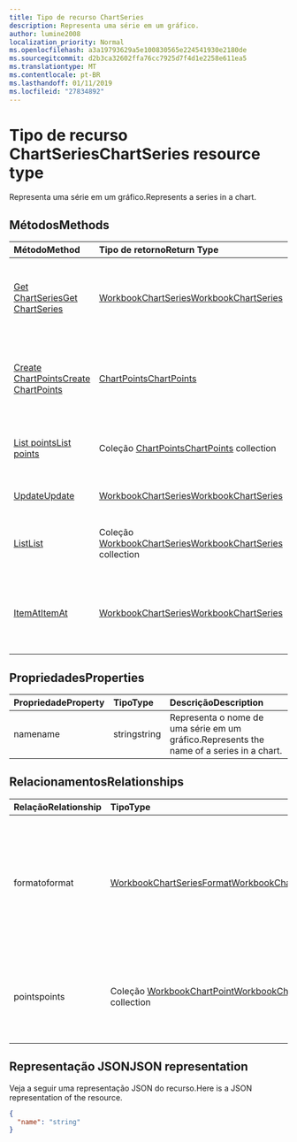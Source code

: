```yaml
---
title: Tipo de recurso ChartSeries
description: Representa uma série em um gráfico.
author: lumine2008
localization_priority: Normal
ms.openlocfilehash: a3a19793629a5e100830565e224541930e2180de
ms.sourcegitcommit: d2b3ca32602ffa76cc7925d7f4d1e2258e611ea5
ms.translationtype: MT
ms.contentlocale: pt-BR
ms.lasthandoff: 01/11/2019
ms.locfileid: "27834892"
---
```

# <a name="chartseries-resource-type"></a><span data-ttu-id="85098-103">Tipo de recurso ChartSeries</span><span class="sxs-lookup"><span data-stu-id="85098-103">ChartSeries resource type</span></span>

<span data-ttu-id="85098-104">Representa uma série em um gráfico.</span><span class="sxs-lookup"><span data-stu-id="85098-104">Represents a series in a chart.</span></span>


## <a name="methods"></a><span data-ttu-id="85098-105">Métodos</span><span class="sxs-lookup"><span data-stu-id="85098-105">Methods</span></span>

| <span data-ttu-id="85098-106">Método</span><span class="sxs-lookup"><span data-stu-id="85098-106">Method</span></span>           | <span data-ttu-id="85098-107">Tipo de retorno</span><span class="sxs-lookup"><span data-stu-id="85098-107">Return Type</span></span>    |<span data-ttu-id="85098-108">Descrição</span><span class="sxs-lookup"><span data-stu-id="85098-108">Description</span></span>|
|:---------------|:--------|:----------|
|[<span data-ttu-id="85098-109">Get ChartSeries</span><span class="sxs-lookup"><span data-stu-id="85098-109">Get ChartSeries</span></span>](../api/chartseries-get.md) | [<span data-ttu-id="85098-110">WorkbookChartSeries</span><span class="sxs-lookup"><span data-stu-id="85098-110">WorkbookChartSeries</span></span>](chartseries.md) |<span data-ttu-id="85098-111">Leia as propriedades e os relacionamentos do objeto chartSeries.</span><span class="sxs-lookup"><span data-stu-id="85098-111">Read properties and relationships of chartSeries object.</span></span>|
|[<span data-ttu-id="85098-112">Create ChartPoints</span><span class="sxs-lookup"><span data-stu-id="85098-112">Create ChartPoints</span></span>](../api/chartseries-post-points.md) |[<span data-ttu-id="85098-113">ChartPoints</span><span class="sxs-lookup"><span data-stu-id="85098-113">ChartPoints</span></span>](chartpoint.md)| <span data-ttu-id="85098-114">Crie um novo ChartPoints postando na coleção de pontos.</span><span class="sxs-lookup"><span data-stu-id="85098-114">Create a new ChartPoints by posting to the points collection.</span></span>|
|[<span data-ttu-id="85098-115">List points</span><span class="sxs-lookup"><span data-stu-id="85098-115">List points</span></span>](../api/chartseries-list-points.md) |<span data-ttu-id="85098-116">Coleção [ChartPoints](chartpoint.md)</span><span class="sxs-lookup"><span data-stu-id="85098-116">[ChartPoints](chartpoint.md) collection</span></span>| <span data-ttu-id="85098-117">Obtenha uma coleção de objetos ChartPoints.</span><span class="sxs-lookup"><span data-stu-id="85098-117">Get a ChartPoints object collection.</span></span>|
|[<span data-ttu-id="85098-118">Update</span><span class="sxs-lookup"><span data-stu-id="85098-118">Update</span></span>](../api/chartseries-update.md) | [<span data-ttu-id="85098-119">WorkbookChartSeries</span><span class="sxs-lookup"><span data-stu-id="85098-119">WorkbookChartSeries</span></span>](chartseries.md) |<span data-ttu-id="85098-120">Atualize o objeto ChartSeries.</span><span class="sxs-lookup"><span data-stu-id="85098-120">Update ChartSeries object.</span></span> |
|[<span data-ttu-id="85098-121">List</span><span class="sxs-lookup"><span data-stu-id="85098-121">List</span></span>](../api/chartseries-list.md) | <span data-ttu-id="85098-122">Coleção [WorkbookChartSeries](chartseries.md)</span><span class="sxs-lookup"><span data-stu-id="85098-122">[WorkbookChartSeries](chartseries.md) collection</span></span> |<span data-ttu-id="85098-123">Obtenha uma coleção de objetos chartSeries.</span><span class="sxs-lookup"><span data-stu-id="85098-123">Get chartSeries object collection.</span></span> |
|[<span data-ttu-id="85098-124">ItemAt</span><span class="sxs-lookup"><span data-stu-id="85098-124">ItemAt</span></span>](../api/chartseriescollection-itemat.md)|[<span data-ttu-id="85098-125">WorkbookChartSeries</span><span class="sxs-lookup"><span data-stu-id="85098-125">WorkbookChartSeries</span></span>](chartseries.md)|<span data-ttu-id="85098-126">Recupera uma série com base na respectiva posição na coleção.</span><span class="sxs-lookup"><span data-stu-id="85098-126">Retrieves a series based on its position in the collection</span></span>|

## <a name="properties"></a><span data-ttu-id="85098-127">Propriedades</span><span class="sxs-lookup"><span data-stu-id="85098-127">Properties</span></span>
| <span data-ttu-id="85098-128">Propriedade</span><span class="sxs-lookup"><span data-stu-id="85098-128">Property</span></span>     | <span data-ttu-id="85098-129">Tipo</span><span class="sxs-lookup"><span data-stu-id="85098-129">Type</span></span>   |<span data-ttu-id="85098-130">Descrição</span><span class="sxs-lookup"><span data-stu-id="85098-130">Description</span></span>|
|:---------------|:--------|:----------|
|<span data-ttu-id="85098-131">name</span><span class="sxs-lookup"><span data-stu-id="85098-131">name</span></span>|<span data-ttu-id="85098-132">string</span><span class="sxs-lookup"><span data-stu-id="85098-132">string</span></span>|<span data-ttu-id="85098-133">Representa o nome de uma série em um gráfico.</span><span class="sxs-lookup"><span data-stu-id="85098-133">Represents the name of a series in a chart.</span></span>|

## <a name="relationships"></a><span data-ttu-id="85098-134">Relacionamentos</span><span class="sxs-lookup"><span data-stu-id="85098-134">Relationships</span></span>
| <span data-ttu-id="85098-135">Relação</span><span class="sxs-lookup"><span data-stu-id="85098-135">Relationship</span></span> | <span data-ttu-id="85098-136">Tipo</span><span class="sxs-lookup"><span data-stu-id="85098-136">Type</span></span>   |<span data-ttu-id="85098-137">Descrição</span><span class="sxs-lookup"><span data-stu-id="85098-137">Description</span></span>|
|:---------------|:--------|:----------|
|<span data-ttu-id="85098-138">formato</span><span class="sxs-lookup"><span data-stu-id="85098-138">format</span></span>|[<span data-ttu-id="85098-139">WorkbookChartSeriesFormat</span><span class="sxs-lookup"><span data-stu-id="85098-139">WorkbookChartSeriesFormat</span></span>](chartseriesformat.md)|<span data-ttu-id="85098-p101">Representa a formatação de uma série do gráfico, que inclui a formatação de linha e de preenchimento. Somente leitura.</span><span class="sxs-lookup"><span data-stu-id="85098-p101">Represents the formatting of a chart series, which includes fill and line formatting. Read-only.</span></span>|
|<span data-ttu-id="85098-142">points</span><span class="sxs-lookup"><span data-stu-id="85098-142">points</span></span>|<span data-ttu-id="85098-143">Coleção [WorkbookChartPoint](chartpoint.md)</span><span class="sxs-lookup"><span data-stu-id="85098-143">[WorkbookChartPoint](chartpoint.md) collection</span></span>|<span data-ttu-id="85098-p102">Representa uma coleção de todos os pontos da série. Somente leitura.</span><span class="sxs-lookup"><span data-stu-id="85098-p102">Represents a collection of all points in the series. Read-only.</span></span>|

## <a name="json-representation"></a><span data-ttu-id="85098-146">Representação JSON</span><span class="sxs-lookup"><span data-stu-id="85098-146">JSON representation</span></span>

<span data-ttu-id="85098-147">Veja a seguir uma representação JSON do recurso.</span><span class="sxs-lookup"><span data-stu-id="85098-147">Here is a JSON representation of the resource.</span></span>

<!-- {
  "blockType": "resource",
  "baseType": "microsoft.graph.entity",
  "optionalProperties": [

  ],
  "@odata.type": "microsoft.graph.workbookChartSeries"
}-->

```json
{
  "name": "string"
}

```

<!-- uuid: 8fcb5dbc-d5aa-4681-8e31-b001d5168d79
2015-10-25 14:57:30 UTC -->
<!-- {
  "type": "#page.annotation",
  "description": "ChartSeries resource",
  "keywords": "",
  "section": "documentation",
  "tocPath": ""
}-->
